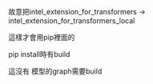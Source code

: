 故意把intel_extension_for_transformers -> intel_extension_for_transformers_local

這樣才會用pip裡面的

pip install時有build

這沒有 模型的graph需要build